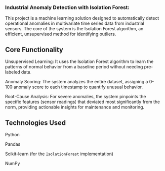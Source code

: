 

### Industrial Anomaly Detection with Isolation Forest:
This project is a machine learning solution designed to automatically detect operational anomalies in multivariate time series data from industrial sensors. The core of the system is the Isolation Forest algorithm, an efficient, unsupervised method for identifying outliers.

## Core Functionality
Unsupervised Learning: It uses the Isolation Forest algorithm to learn the patterns of normal behavior from a baseline period without needing pre-labeled data.

Anomaly Scoring: The system analyzes the entire dataset, assigning a 0-100 anomaly score to each timestamp to quantify unusual behavior.

Root-Cause Analysis: For severe anomalies, the system pinpoints the specific features (sensor readings) that deviated most significantly from the norm, providing actionable insights for maintenance and monitoring.

## Technologies Used
Python

Pandas

Scikit-learn (for the `IsolationForest` implementation)

NumPy
